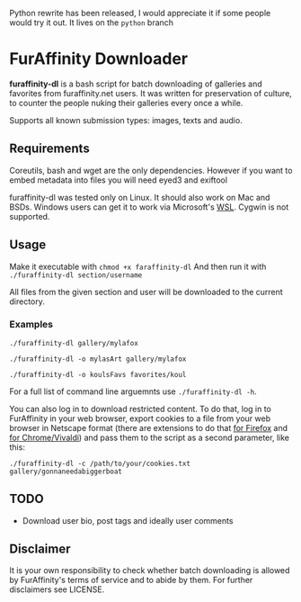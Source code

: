 Python rewrite has been released, I would appreciate it if some people would try it out. It lives on the `python` branch

# FurAffinity Downloader
**furaffinity-dl** is a bash script for batch downloading of galleries and favorites from furaffinity.net users.
It was written for preservation of culture, to counter the people nuking their galleries every once a while.

Supports all known submission types: images, texts and audio.

## Requirements
Coreutils, bash and wget are the only dependencies. However if you want to embed metadata into files you will need eyed3 and exiftool

furaffinity-dl was tested only on Linux. It should also work on Mac and BSDs.
Windows users can get it to work via Microsoft's [WSL](https://docs.microsoft.com/en-us/windows/wsl/install-win10). Cygwin is not supported.

## Usage
Make it executable with
 `chmod +x faraffinity-dl`
And then run it with
 `./furaffinity-dl section/username`

All files from the given section and user will be downloaded to the current directory.

### Examples
 `./furaffinity-dl gallery/mylafox`

 `./furaffinity-dl -o mylasArt gallery/mylafox`

 `./furaffinity-dl -o koulsFavs favorites/koul`

For a full list of command line arguemnts use `./furaffinity-dl -h`.

You can also log in to download restricted content. To do that, log in to FurAffinity in your web browser, export cookies to a file from your web browser in Netscape format (there are extensions to do that [for Firefox](https://addons.mozilla.org/en-US/firefox/addon/ganbo/) and [for Chrome/Vivaldi](https://chrome.google.com/webstore/detail/cookiestxt/njabckikapfpffapmjgojcnbfjonfjfg)) and pass them to the script as a second parameter, like this:

 `./furaffinity-dl -c /path/to/your/cookies.txt gallery/gonnaneedabiggerboat`

## TODO
 * Download user bio, post tags and ideally user comments

## Disclaimer
It is your own responsibility to check whether batch downloading is allowed by FurAffinity's terms of service and to abide by them. For further disclaimers see LICENSE.
